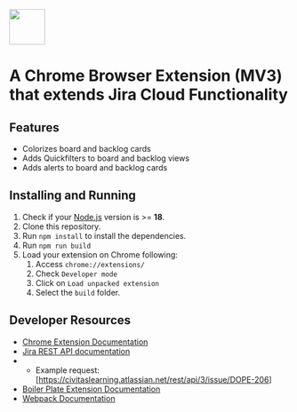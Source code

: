 <img src="src/assets/img/icon-128.png" width="64"/>

# A Chrome Browser Extension (MV3) that extends Jira Cloud Functionality

## Features

- Colorizes board and backlog cards
- Adds Quickfilters to board and backlog views
- Adds alerts to board and backlog cards

## Installing and Running

1. Check if your [Node.js](https://nodejs.org/) version is >= **18**.
2. Clone this repository.
5. Run `npm install` to install the dependencies.
6. Run `npm run build`
7. Load your extension on Chrome following:
   1. Access `chrome://extensions/`
   2. Check `Developer mode`
   3. Click on `Load unpacked extension`
   4. Select the `build` folder.


## Developer Resources

- [Chrome Extension Documentation](https://developer.chrome.com/extensions/getstarted)
- [Jira REST API documentation](https://developer.atlassian.com/cloud/jira/platform/rest/v3)
- - Example request: [https://civitaslearning.atlassian.net/rest/api/3/issue/DOPE-206]
- [Boiler Plate Extension Documentation](https://github.com/lxieyang/chrome-extension-boilerplate-react/blob/master/README.md)
- [Webpack Documentation](https://webpack.js.org/concepts/)
